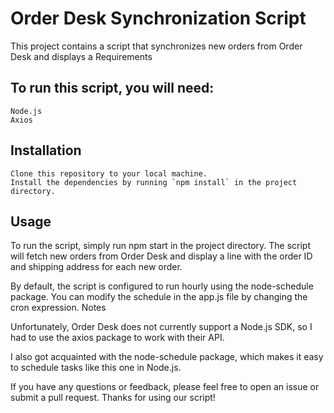 # Order Desk Synchronization Script

This project contains a script that synchronizes new orders from Order Desk and displays a
Requirements

## To run this script, you will need:

    Node.js
    Axios

## Installation

    Clone this repository to your local machine.
    Install the dependencies by running `npm install` in the project directory.

## Usage

To run the script, simply run npm start in the project directory. The script will fetch new orders from Order Desk and display a line with the order ID and shipping address for each new order.

By default, the script is configured to run hourly using the node-schedule package. You can modify the schedule in the app.js file by changing the cron expression.
Notes

Unfortunately, Order Desk does not currently support a Node.js SDK, so I had to use the axios package to work with their API.

I also got acquainted with the node-schedule package, which makes it easy to schedule tasks like this one in Node.js.

If you have any questions or feedback, please feel free to open an issue or submit a pull request. Thanks for using our script!
